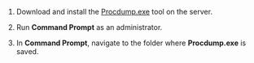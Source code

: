 1. Download and install the [Procdump.exe](/sysinternals/downloads/procdump) tool on the server.

1. Run **Command Prompt** as an administrator.

1. In **Command Prompt**, navigate to the folder where **Procdump.exe** is saved.